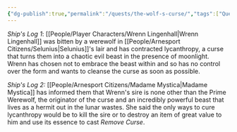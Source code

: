 ```yaml
---
{"dg-publish":true,"permalink":"/quests/the-wolf-s-curse/","tags":["Quest"]}
---
```


*Ship's Log 1*: [[People/Player Characters/Wrenn Lingenhall\|Wrenn Lingenhall]] was bitten by a werewolf in [[People/Arnesport Citizens/Selunius\|Selunius]]'s lair and has contracted lycanthropy, a curse that turns them into a chaotic evil beast in the presence of moonlight.  Wrenn has chosen not to embrace the beast within and so has no control over the form and wants to cleanse the curse as soon as possible.  

*Ship's Log 2:* [[People/Arnesport Citizens/Madame Mystica\|Madame Mystica]] has informed them that Wrenn's sire is none other than the Prime Werewolf, the originator of the curse and an incredibly powerful beast that lives as a hermit out in the lunar wastes.  She said the only ways to cure lycanthropy would be to kill the sire or to destroy an item of great value to him and use its essence to cast *Remove Curse*.  